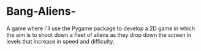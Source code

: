 # Bang-Aliens-
A game where i'll use the Pygame package to develop a 2D game in which the aim is to shoot down a fleet of aliens as they drop down the screen in levels that increase in speed and difficulty.
